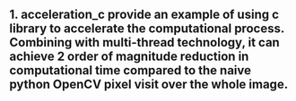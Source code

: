 ## 1. acceleration_c provide an example of using c library to accelerate the computational process. Combining with multi-thread technology, it can achieve 2 order of magnitude reduction in computational time compared to the naive python OpenCV pixel visit over the whole image.
